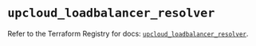 # `upcloud_loadbalancer_resolver`

Refer to the Terraform Registry for docs: [`upcloud_loadbalancer_resolver`](https://registry.terraform.io/providers/upcloudltd/upcloud/5.2.2/docs/resources/loadbalancer_resolver).
